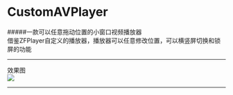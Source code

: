 # CustomAVPlayer
#####一款可以任意拖动位置的小窗口视频播放器 <br>
借鉴ZFPlayer自定义的播放器，播放器可以任意修改位置，可以横竖屏切换和锁屏的功能
***
效果图 <br>
![](https://github.com/polvae/CustomAVPlayer/blob/master/PlayerRecord.gif) <br>

***